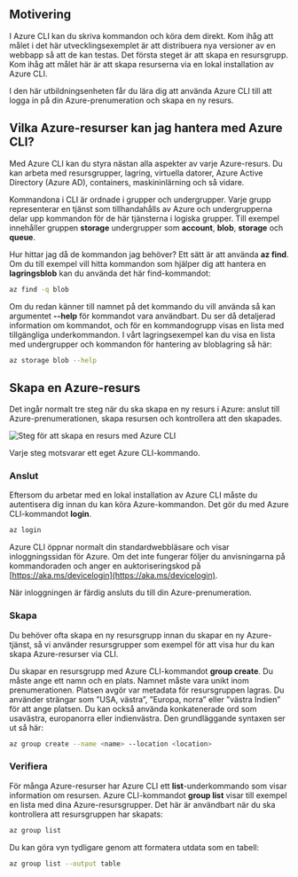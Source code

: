## <a name="motivation"></a>Motivering
I Azure CLI kan du skriva kommandon och köra dem direkt. Kom ihåg att målet i det här utvecklingsexemplet är att distribuera nya versioner av en webbapp så att de kan testas. Det första steget är att skapa en resursgrupp. Kom ihåg att målet här är att skapa resurserna via en lokal installation av Azure CLI. 

I den här utbildningsenheten får du lära dig att använda Azure CLI till att logga in på din Azure-prenumeration och skapa en ny resurs.

## <a name="what-azure-resources-can-be-managed-using-the-azure-cli"></a>Vilka Azure-resurser kan jag hantera med Azure CLI?
Med Azure CLI kan du styra nästan alla aspekter av varje Azure-resurs. Du kan arbeta med resursgrupper, lagring, virtuella datorer, Azure Active Directory (Azure AD), containers, maskininlärning och så vidare.

Kommandona i CLI är ordnade i grupper och undergrupper. Varje grupp representerar en tjänst som tillhandahålls av Azure och undergrupperna delar upp kommandon för de här tjänsterna i logiska grupper. Till exempel innehåller gruppen **storage** undergrupper som **account**, **blob**, **storage** och **queue**.

Hur hittar jag då de kommandon jag behöver? Ett sätt är att använda **az find**. Om du till exempel vill hitta kommandon som hjälper dig att hantera en **lagringsblob** kan du använda det här find-kommandot:

```bash
az find -q blob
```

Om du redan känner till namnet på det kommando du vill använda så kan argumentet **--help** för kommandot vara användbart. Du ser då detaljerad information om kommandot, och för en kommandogrupp visas en lista med tillgängliga underkommandon. I vårt lagringsexempel kan du visa en lista med undergrupper och kommandon för hantering av bloblagring så här:

```bash
az storage blob --help
```

## <a name="how-to-create-an-azure-resource"></a>Skapa en Azure-resurs
Det ingår normalt tre steg när du ska skapa en ny resurs i Azure: anslut till Azure-prenumerationen, skapa resursen och kontrollera att den skapades.

![Steg för att skapa en resurs med Azure CLI](../media-drafts/4-create-resources-overview.png)

Varje steg motsvarar ett eget Azure CLI-kommando.

### <a name="connect"></a>Anslut
Eftersom du arbetar med en lokal installation av Azure CLI måste du autentisera dig innan du kan köra Azure-kommandon. Det gör du med Azure CLI-kommandot **login**. 

```bash
az login
```

Azure CLI öppnar normalt din standardwebbläsare och visar inloggningssidan för Azure. Om det inte fungerar följer du anvisningarna på kommandoraden och anger en auktoriseringskod på [https://aka.ms/devicelogin](https://aka.ms/devicelogin).

När inloggningen är färdig ansluts du till din Azure-prenumeration. 

### <a name="create"></a>Skapa
Du behöver ofta skapa en ny resursgrupp innan du skapar en ny Azure-tjänst, så vi använder resursgrupper som exempel för att visa hur du kan skapa Azure-resurser via CLI.

Du skapar en resursgrupp med Azure CLI-kommandot **group create**. Du måste ange ett namn och en plats. Namnet måste vara unikt inom prenumerationen. Platsen avgör var metadata för resursgruppen lagras. Du använder strängar som ”USA, västra”, ”Europa, norra” eller ”västra Indien” för att ange platsen. Du kan också använda konkatenerade ord som usavästra, europanorra eller indienvästra. Den grundläggande syntaxen ser ut så här:

```bash
az group create --name <name> --location <location>
```

### <a name="verify"></a>Verifiera
För många Azure-resurser har Azure CLI ett **list**-underkommando som visar information om resursen. Azure CLI-kommandot **group list** visar till exempel en lista med dina Azure-resursgrupper. Det här är användbart när du ska kontrollera att resursgruppen har skapats:

```bash
az group list
```

Du kan göra vyn tydligare genom att formatera utdata som en tabell:

```bash
az group list --output table
```
